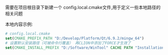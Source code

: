 需要在项目根目录下新建一个 config.local.cmake文件,用于定义一些本地路径的相关问题

本地内容示例:

```cmake
# config.local.cmake
set(CMAKE_PREFIX_PATH "D:/Develop/Platform/Qt/6.9.2/mingw_64")
# 设置默认安装路径（可被命令行覆盖） 再CLION中添加了FORCE才生效了
set(CMAKE_INSTALL_PREFIX "D:/Software/WinTool" CACHE PATH "Installation prefix" FORCE)
```